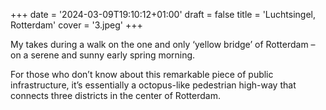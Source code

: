 +++
date = '2024-03-09T19:10:12+01:00'
draft = false
title = 'Luchtsingel, Rotterdam'
cover = '3.jpeg'
+++

My takes during a walk on the one and only ‘yellow bridge’ of Rotterdam – on a serene and sunny early spring morning.

For those who don’t know about this remarkable piece of public infrastructure, it’s essentially a octopus-like pedestrian high-way that connects three districts in the center of Rotterdam.
